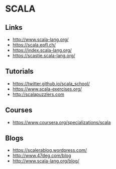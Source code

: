 SCALA
=====

Links
-----

* http://www.scala-lang.org/
* https://scala.epfl.ch/
* https://index.scala-lang.org/
* https://scastie.scala-lang.org/


Tutorials
---------

* https://twitter.github.io/scala_school/
* https://www.scala-exercises.org/
* http://scalapuzzlers.com

Courses
-------

* https://www.coursera.org/specializations/scala


Blogs
-----

* https://scalerablog.wordpress.com/
* http://www.47deg.com/blog
* http://www.scala-lang.org/blog/
